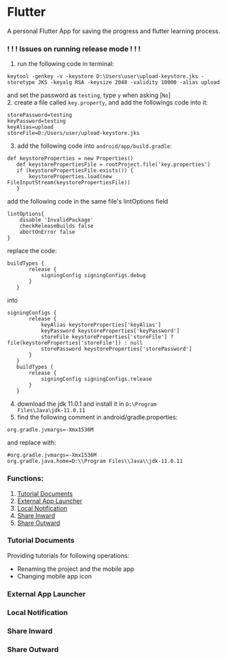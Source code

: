 # Flutter

A personal Flutter App for saving the progress and flutter learning process.

### ! ! ! Issues on running release mode ! ! !   
1. run the following code in terminal:
```temrinal
keytool -genkey -v -keystore D:\Users\user\upload-keystore.jks -storetype JKS -keyalg RSA -keysize 2048 -validity 10000 -alias upload
```
and set the password as <code>testing</code>, type <code>y</code> when asking [<code>No</code>]  
2. create a file called <code>key.property</code>, and add the followings code into it:
```
storePassword=testing
keyPassword=testing
keyAlias=upload
storeFile=D:/Users/user/upload-keystore.jks
```
3. add the following code into <code>android/app/build.gradle</code>:
```
def keystoreProperties = new Properties()
   def keystorePropertiesFile = rootProject.file('key.properties')
   if (keystorePropertiesFile.exists()) {
       keystoreProperties.load(new FileInputStream(keystorePropertiesFile))
   }
```
add the following code in the same file's lintOptions field 
```
lintOptions{
    disable 'InvalidPackage'
    checkReleaseBuilds false
    abortOnError false
}
```
replace the code:
```
buildTypes {
       release {
           signingConfig signingConfigs.debug
       }
   }
```
into
```
signingConfigs {
       release {
           keyAlias keystoreProperties['keyAlias']
           keyPassword keystoreProperties['keyPassword']
           storeFile keystoreProperties['storeFile'] ? file(keystoreProperties['storeFile']) : null
           storePassword keystoreProperties['storePassword']
       }
   }
   buildTypes {
       release {
           signingConfig signingConfigs.release
       }
   }
```
4. download the jdk 11.0.1 and install it in <code>D:\Program Files\Java\jdk-11.0.11</code>
5. find the following comment in android/gradle.properties:
```
org.gradle.jvmargs=-Xmx1536M
```
and replace with:
```
#org.gradle.jvmargs=-Xmx1536M
org.gradle.java.home=D:\\Program Files\\Java\\jdk-11.0.11
```



### Functions:

1. [Tutorial Documents](#TutorialDocuments)
2. [External App Launcher](#ExternalAppLauncher)
3. [Local Notification](#LocalNotification)
4. [Share Inward](#ShareInward)
5. [Share Outward](#ShareOutward)

### Tutorial Documents

Providing tutorials for following operations:  

+ Renaming the project and the mobile app
+ Changing mobile app icon  


### External App Launcher

### Local Notification

### Share Inward

### Share Outward